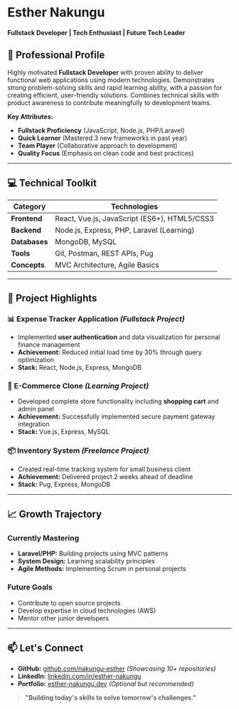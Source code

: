 <!-- ===== HEADER ===== -->
# **Esther Nakungu**  
#### **Fullstack Developer** | Tech Enthusiast | Future Tech Leader  

<!-- ===== SUMMARY ===== -->
## 🚀 **Professional Profile**  
Highly motivated **Fullstack Developer** with proven ability to deliver functional web applications using modern technologies. Demonstrates strong problem-solving skills and rapid learning ability, with a passion for creating efficient, user-friendly solutions. Combines technical skills with product awareness to contribute meaningfully to development teams.

**Key Attributes:**  
- **Fullstack Proficiency** (JavaScript, Node.js, PHP/Laravel)  
- **Quick Learner** (Mastered 3 new frameworks in past year)  
- **Team Player** (Collaborative approach to development)  
- **Quality Focus** (Emphasis on clean code and best practices)  

---

<!-- ===== TECHNICAL EXPERTISE ===== -->
## 💻 **Technical Toolkit**  

| **Category**       | **Technologies**                                  |
|--------------------|--------------------------------------------------|
| **Frontend**       | React, Vue.js, JavaScript (ES6+), HTML5/CSS3     |
| **Backend**        | Node.js, Express, PHP, Laravel (Learning)       |
| **Databases**      | MongoDB, MySQL                                   |
| **Tools**          | Git, Postman, REST APIs, Pug                     |
| **Concepts**       | MVC Architecture, Agile Basics                   |

---

<!-- ===== PROJECT EXPERIENCE ===== -->
## 🔨 **Project Highlights**  

### **📊 Expense Tracker Application** *(Fullstack Project)*  
- Implemented **user authentication** and data visualization for personal finance management  
- **Achievement:** Reduced initial load time by 30% through query optimization  
- **Stack:** React, Node.js, Express, MongoDB  

### **🛒 E-Commerce Clone** *(Learning Project)*  
- Developed complete store functionality including **shopping cart** and admin panel  
- **Achievement:** Successfully implemented secure payment gateway integration  
- **Stack:** Vue.js, Express, MySQL  

### **📦 Inventory System** *(Freelance Project)*  
- Created real-time tracking system for small business client  
- **Achievement:** Delivered project 2 weeks ahead of deadline  
- **Stack:** Pug, Express, MongoDB  

---

<!-- ===== LEARNING & GROWTH ===== -->
## 📈 **Growth Trajectory**  

### **Currently Mastering**  
- **Laravel/PHP:** Building projects using MVC patterns  
- **System Design:** Learning scalability principles  
- **Agile Methods:** Implementing Scrum in personal projects  

### **Future Goals**  
- Contribute to open source projects  
- Develop expertise in cloud technologies (AWS)  
- Mentor other junior developers  

---


<!-- ===== CONTACT ===== -->
## 📫 **Let's Connect**  
- **GitHub:** [github.com/nakungu-esther](https://github.com/nakungu-esther) *(Showcasing 10+ repositories)*  
- **LinkedIn:** [linkedin.com/in/esther-nakungu](...)  
- **Portfolio:** [esther-nakungu.dev](...) *(Optional but recommended)*  

> **"Building today's skills to solve tomorrow's challenges."**  